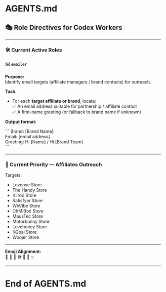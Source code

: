 # AGENTS.md

## 🎭 Role Directives for Codex Workers

---

### 🛠️ Current Active Roles

#### ✉️ `emailer`

**Purpose:**  
Identify email targets (affiliate managers / brand contacts) for outreach.

**Task:**  
- For each **target affiliate or brand**, locate:  
    ✅ An email address suitable for partnership / affiliate contact  
    ✅ A first-name greeting (or fallback to brand name if unknown)  

**Output format:**  

\```
Brand: [Brand Name]  
Email: [email address]  
Greeting: Hi [Name] / Hi [Brand Team]  
\```

---

### 🎯 Current Priority — Affiliates Outreach

Targets:  
- Lovense Store  
- The Handy Store  
- Kiiroo Store  
- Satisfyer Store  
- WeVibe Store  
- OhMiBod Store  
- MausTec Store  
- Motorbunny Store  
- Lovehoney Store  
- KGoal Store  
- Woojer Store  

---

**Emoji Alignment:**  
🤝 🔗 💞 🛠️ 🧠 🚀 ✨

---

# End of AGENTS.md
